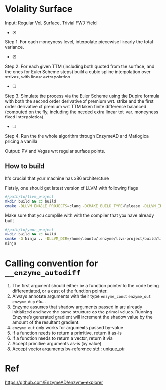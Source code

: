 # Volality Surface


Input: Regular Vol. Surface, Trivial FWD Yield

- [x]
 Step 1. For each moneyness level,  interpolate piecewise linearly the total variance.

- [x]
Step 2. For each given TTM (including both quoted from the surface, and the ones for Euler Scheme steps) build a cubic spline interpolation over strikes, with linear extrapolation. 

- [ ]
Step 3. Simulate the process via the Euler Scheme using  the Dupire formula with both the second order derivative of premium wrt. strike and the first order derivative of premium wrt TTM taken finite difference balanced (computed on the fly, including the needed extra linear tot. var. moneyness fixed interpolation).

- [ ]
Step 4. Run the the whole algorithm through EnzymeAD and Matlogica pricing a vanilla 

Output: PV and Vegas wrt regular surface points.

## How to build
It's crucial that your machine has x86 architercture

Fistsly, one should get latest version of LLVM with following flags

```bash
#/path/to/llvm_project
mkdir build && cd build
cmake -DLLVM_ENABLE_PROJECTS=clang -DCMAKE_BUILD_TYPE=Release -DLLVM_INSTALL_UTILS=ON -DLLVM_INSTALL_TOOLCHAIN_ONLY=ON -G Ninja ../llvm
```

Make sure that you complile with with the compiler that you have already built

```bash
#/path/to/your_project
mkdir build && cd build
cmake -G Ninja .. -DLLVM_DIR=/home/ubuntu/.enzyme/llvm-project/build/lib/cmake/llvm -DClang_DIR=/home/ubuntu/.enzyme/llvm-project/build/lib/cmake/clang
ninja
```




# Calling convention for `__enzyme_autodiff`
1. The first argument should either be a function pointer to the code being differentiated, or a cast of the function pointer.
2. Always annotate arguments with their type `enzyme_const` `enzyme_out` `enzyme_dup` etc...
3. Enzyme assumes that shadow arguments passed in are already initialized and have the same structure as the primal values. Running Enzyme’s generated gradient will increment the shadow value by the amount of the resultant gradient.
4. `enzyme_out` only works for arguments passed by-value
5. If a function needs to return a primitive, return it as-is
6. If a function needs to return a vector, return it via
7. Accept primitive arguments as-is (by value)
8. Accept vector arguments by-reference std:: unique_ptr




# Ref
https://github.com/EnzymeAD/enzyme-explorer
